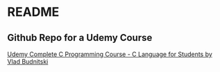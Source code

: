 # README
## Github Repo for a Udemy Course

[Udemy Complete C Programming Course - C Language for Students by Vlad Budnitski](https://www.udemy.com/course/c-programming-for-beginners-programming-in-c/)